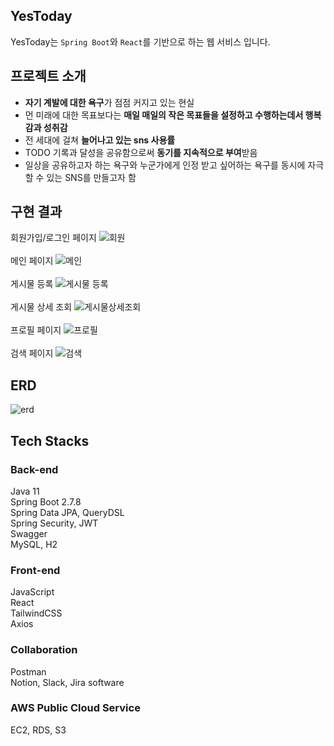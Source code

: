 ## YesToday
YesToday는 `Spring Boot`와 `React`를 기반으로 하는 웹 서비스 입니다.

## 프로젝트 소개
- **자기 계발에 대한 욕구**가 점점 커지고 있는 현실
- 먼 미래에 대한 목표보다는 **매일 매일의 작은 목표들을 설정하고 수행하는데서 행복감과 성취감**
- 전 세대에 걸쳐 **늘어나고 있는 sns 사용률**
- TODO 기록과 달성을 공유함으로써 **동기를 지속적으로 부여**받음
- 일상을 공유하고자 하는 욕구와 누군가에게 인정 받고 싶어하는 욕구를 동시에 자극할 수 있는 SNS를 만들고자 함

## 구현 결과
회원가입/로그인 페이지
![회원](https://user-images.githubusercontent.com/85427126/224540728-84acb728-6735-4b78-947a-03d49df7a5dd.PNG)
<br/>
<br/>
메인 페이지
![메인](https://user-images.githubusercontent.com/85427126/224540796-9e656b25-c578-4463-8d97-552db6dc2c7d.PNG)
<br/>
<br/>
게시물 등록
![게시물 등록](https://user-images.githubusercontent.com/85427126/224540813-4c8e79a6-eb7f-4c8c-96e5-3bdc572e0644.PNG)
<br/>
<br/>
게시물 상세 조회
![게시물상세조회](https://user-images.githubusercontent.com/85427126/224540827-8dc1e42f-b125-47f5-9554-a639c73de457.PNG)
<br/>
<br/>
프로필 페이지
![프로필](https://user-images.githubusercontent.com/85427126/224540840-0269e6c9-89f9-40c9-bfad-1d53cb7ae77a.PNG)
<br/>
<br/>
검색 페이지
![검색](https://user-images.githubusercontent.com/85427126/224540852-7130c622-3c25-48b1-a527-4a957735c063.PNG)
<br/>

## ERD
![erd](https://user-images.githubusercontent.com/85427126/224539888-a51229d5-178d-4395-8817-af74705e40b1.PNG)

## Tech Stacks
### Back-end
Java 11<br/>
Spring Boot 2.7.8<br/>
Spring Data JPA, QueryDSL<br/>
Spring Security, JWT<br/>
Swagger<br/>
MySQL, H2<br/>

### Front-end
JavaScript<br/>
React<br/>
TailwindCSS<br/>
Axios<br/>

### Collaboration
Postman<br/>
Notion, Slack, Jira software<br/>

### AWS Public Cloud Service
EC2, RDS, S3<br/>

